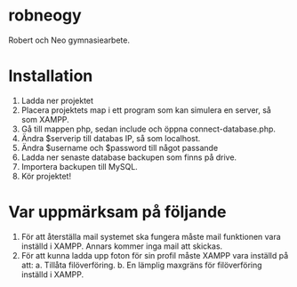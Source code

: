 # robneogy
Robert och Neo gymnasiearbete.

# Installation
1. Ladda ner projektet
2. Placera projektets map i ett program som kan simulera en server, så som XAMPP.
3. Gå till mappen php, sedan include och öppna connect-database.php.
4. Ändra $serverip till databas IP, så som localhost.
5. Ändra $username och $password till något passande
6. Ladda ner senaste database backupen som finns på drive.
7. Importera backupen till MySQL.
8. Kör projektet!

# Var uppmärksam på följande
1. För att återställa mail systemet ska fungera måste mail funktionen vara inställd i XAMPP. Annars kommer inga mail att skickas.
2. För att kunna ladda upp foton för sin profil måste XAMPP vara inställd på att:
  a. Tillåta filöverföring.
  b. En lämplig maxgräns för filöverföring inställd i XAMPP.

